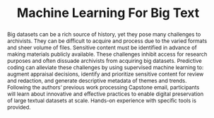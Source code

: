 ---
abstract: 'Big datasets can be a rich source of history, yet they pose many challenges
  to archivists. They can be difficult to acquire and process due to the varied formats
  and sheer volume of files. Sensitive content must be identified in advance of making
  materials publicly available. These challenges inhibit access for research purposes
  and often dissuade archivists from acquiring big datasets. Predictive coding can
  alleviate these challenges by using supervised machine learning to: augment appraisal
  decisions, identify and prioritize sensitive content for review and redaction, and
  generate descriptive metadata of themes and trends. Following the authors’ previous
  work processing Capstone email, participants will learn about innovative and effective
  practices to enable digital preservation of large textual datasets at scale. Hands-on
  experience with specific tools is provided.'
creators:
- Joanne Kaczmarek
- Brent West
date: null
document_url: https://services.phaidra.univie.ac.at/api/object/o:1080463/download
grand_parent: iPRES
institutions: []
keywords: []
landing_page_url: https://phaidra.univie.ac.at/o:1080463
language: eng
layout: publication
license: CC BY 4.0 International
notes_url: null
parent: iPRES 2019
publication_type: paper
size: 136749
slides_url: null
source_name: iPRES
stream_url: null
title: 'Machine Learning For Big Text '
year: 2019
---